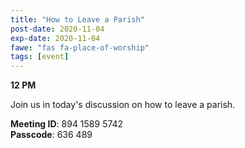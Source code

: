 ```yaml
---
title: "How to Leave a Parish"
post-date: 2020-11-04
exp-date: 2020-11-04
fawe: "fas fa-place-of-worship"
tags: [event]
---
```

**12 PM**

Join us in today's discussion on how to leave a parish.

<p class="text-danger"><b>Meeting ID</b>: 894 1589 5742
<br>
<b>Passcode</b>: 636 489
</p>